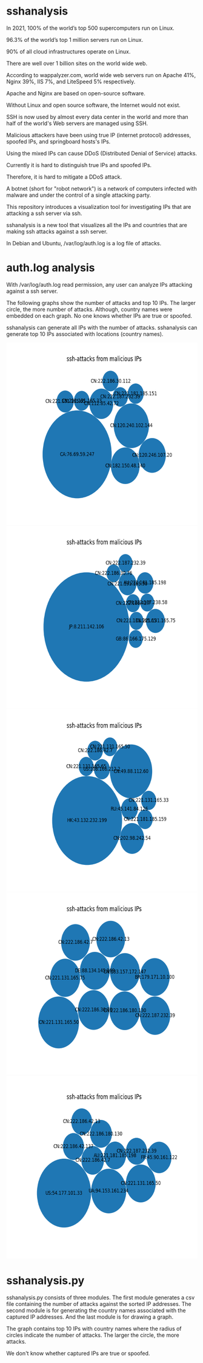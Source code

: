# sshanalysis
In 2021, 100% of the world’s top 500 supercomputers run on Linux.

96.3% of the world’s top 1 million servers run on Linux.

90% of all cloud infrastructures operate on Linux.

There are well over 1 billion sites on the world wide web.

According to wappalyzer.com, world wide web servers run on Apache 41%, Nginx 39%, IIS 7%, 
and LiteSpeed 5% respectively.

Apache and Nginx are based on open-source software.

Without Linux and open source software, the Internet would not exist.

SSH is now used by almost every data center in the world and more than half of the world's Web servers are managed using SSH.

Malicious attackers have been using true IP (internet protocol) addresses, spoofed IPs, and
springboard hosts's IPs.

Using the mixed IPs can cause DDoS (Distributed Denial of Service) attacks.

Currently it is hard to distinguish true IPs and spoofed IPs.

Therefore, it is hard to mitigate a DDoS attack.

A botnet (short for "robot network") is a network of computers infected 
with malware and under the control of a single attacking party.

This repository introduces a visualization tool for investigating IPs 
that are attacking a ssh server via ssh.

sshanalysis is a new tool that visualizes all the IPs and countries that are 
making ssh attacks against a ssh server.

In Debian and Ubuntu, /var/log/auth.log is a log file of attacks.

# auth.log analysis
With /var/log/auth.log read permission, any user can analyze IPs attacking against 
a ssh server.

The following graphs show the number of attacks and top 10 IPs. 
The larger circle, the more number of attacks.
Although, country names were embedded on each graph.
No one knows whether IPs are true or spoofed.

sshanalysis can generate all IPs with the number of attacks.
sshanalysis can generate top 10 IPs associated with locations (country names).

<img src='https://github.com/ytakefuji/sshanalysis/raw/main/neuro.png' width=640 height=480>
<img src='https://github.com/ytakefuji/sshanalysis/raw/main/gpu1.png' width=640 height=480>
<img src='https://github.com/ytakefuji/sshanalysis/raw/main/gpu2.png' width=640 height=480>
<img src='https://github.com/ytakefuji/sshanalysis/raw/main/gpu3.png' width=640 height=480>
<img src='https://github.com/ytakefuji/sshanalysis/raw/main/gpu4.png' width=640 height=480>

# sshanalysis.py
sshanalysis.py consists of three modules. 
The first module generates a csv file containing the number of attacks against the sorted IP addresses. 
The second module is for generating the country names associated with the captured IP addresses. 
And the last module is for drawing a graph.

The graph contains top 10 IPs with country names where the radius of circles indicate the number of attacks. The larger the circle, the more attacks.

We don't know whether captured IPs are true or spoofed.

